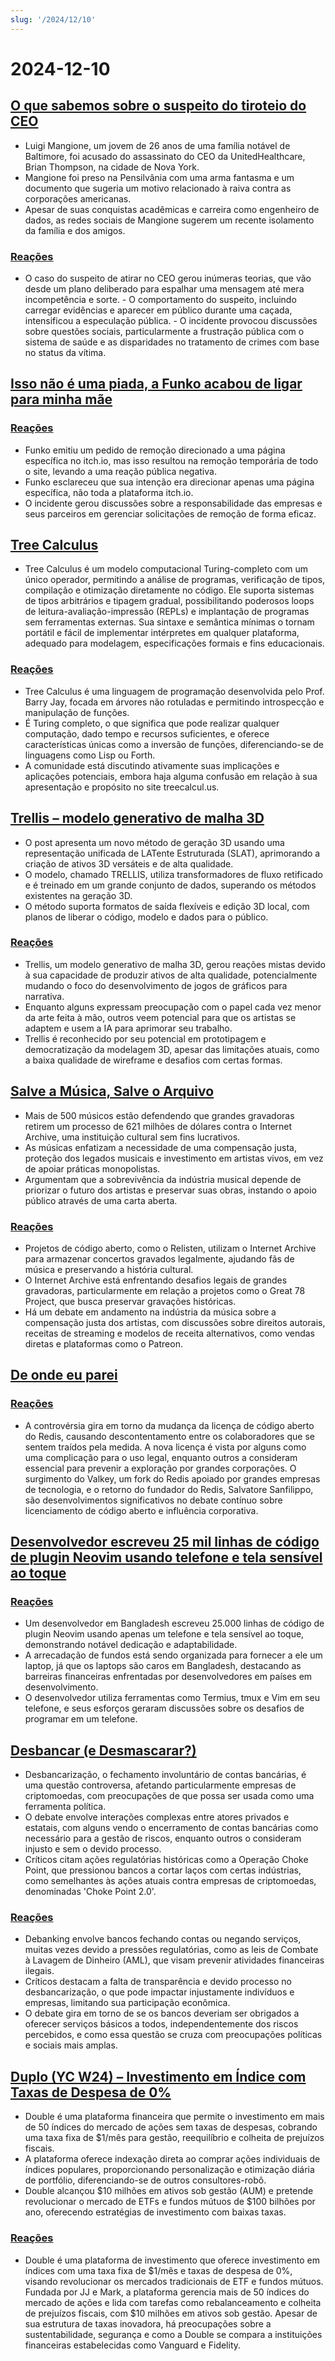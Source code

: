 ```yaml
---
slug: '/2024/12/10'
---
```


# 2024-12-10

## [O que sabemos sobre o suspeito do tiroteio do CEO](https://www.bbc.com/news/articles/cp9nxee2r0do)

- Luigi Mangione, um jovem de 26 anos de uma família notável de Baltimore, foi acusado do assassinato do CEO da UnitedHealthcare, Brian Thompson, na cidade de Nova York.
- Mangione foi preso na Pensilvânia com uma arma fantasma e um documento que sugeria um motivo relacionado à raiva contra as corporações americanas.
- Apesar de suas conquistas acadêmicas e carreira como engenheiro de dados, as redes sociais de Mangione sugerem um recente isolamento da família e dos amigos.

### [Reações](https://news.ycombinator.com/item?id=42370622)

- O caso do suspeito de atirar no CEO gerou inúmeras teorias, que vão desde um plano deliberado para espalhar uma mensagem até mera incompetência e sorte. - O comportamento do suspeito, incluindo carregar evidências e aparecer em público durante uma caçada, intensificou a especulação pública. - O incidente provocou discussões sobre questões sociais, particularmente a frustração pública com o sistema de saúde e as disparidades no tratamento de crimes com base no status da vítima.

## [Isso não é uma piada, a Funko acabou de ligar para minha mãe](https://twitter.com/itchio/status/1866239798924763227)

### [Reações](https://news.ycombinator.com/item?id=42371481)

- Funko emitiu um pedido de remoção direcionado a uma página específica no itch.io, mas isso resultou na remoção temporária de todo o site, levando a uma reação pública negativa.
- Funko esclareceu que sua intenção era direcionar apenas uma página específica, não toda a plataforma itch.io.
- O incidente gerou discussões sobre a responsabilidade das empresas e seus parceiros em gerenciar solicitações de remoção de forma eficaz.

## [Tree Calculus](https://treecalcul.us/)

- Tree Calculus é um modelo computacional Turing-completo com um único operador, permitindo a análise de programas, verificação de tipos, compilação e otimização diretamente no código. Ele suporta sistemas de tipos arbitrários e tipagem gradual, possibilitando poderosos loops de leitura-avaliação-impressão (REPLs) e implantação de programas sem ferramentas externas. Sua sintaxe e semântica mínimas o tornam portátil e fácil de implementar intérpretes em qualquer plataforma, adequado para modelagem, especificações formais e fins educacionais.

### [Reações](https://news.ycombinator.com/item?id=42373437)

- Tree Calculus é uma linguagem de programação desenvolvida pelo Prof. Barry Jay, focada em árvores não rotuladas e permitindo introspecção e manipulação de funções.
- É Turing completo, o que significa que pode realizar qualquer computação, dado tempo e recursos suficientes, e oferece características únicas como a inversão de funções, diferenciando-se de linguagens como Lisp ou Forth.
- A comunidade está discutindo ativamente suas implicações e aplicações potenciais, embora haja alguma confusão em relação à sua apresentação e propósito no site treecalcul.us.

## [Trellis – modelo generativo de malha 3D](https://trellis3d.github.io/)

- O post apresenta um novo método de geração 3D usando uma representação unificada de LATente Estruturada (SLAT), aprimorando a criação de ativos 3D versáteis e de alta qualidade.
- O modelo, chamado TRELLIS, utiliza transformadores de fluxo retificado e é treinado em um grande conjunto de dados, superando os métodos existentes na geração 3D.
- O método suporta formatos de saída flexíveis e edição 3D local, com planos de liberar o código, modelo e dados para o público.

### [Reações](https://news.ycombinator.com/item?id=42369476)

- Trellis, um modelo generativo de malha 3D, gerou reações mistas devido à sua capacidade de produzir ativos de alta qualidade, potencialmente mudando o foco do desenvolvimento de jogos de gráficos para narrativa.
- Enquanto alguns expressam preocupação com o papel cada vez menor da arte feita à mão, outros veem potencial para que os artistas se adaptem e usem a IA para aprimorar seu trabalho.
- Trellis é reconhecido por seu potencial em prototipagem e democratização da modelagem 3D, apesar das limitações atuais, como a baixa qualidade de wireframe e desafios com certas formas.

## [Salve a Música, Salve o Arquivo](https://www.savethearchive.com/)

- Mais de 500 músicos estão defendendo que grandes gravadoras retirem um processo de 621 milhões de dólares contra o Internet Archive, uma instituição cultural sem fins lucrativos.
- As músicas enfatizam a necessidade de uma compensação justa, proteção dos legados musicais e investimento em artistas vivos, em vez de apoiar práticas monopolistas.
- Argumentam que a sobrevivência da indústria musical depende de priorizar o futuro dos artistas e preservar suas obras, instando o apoio público através de uma carta aberta.

### [Reações](https://news.ycombinator.com/item?id=42373098)

- Projetos de código aberto, como o Relisten, utilizam o Internet Archive para armazenar concertos gravados legalmente, ajudando fãs de música e preservando a história cultural.
- O Internet Archive está enfrentando desafios legais de grandes gravadoras, particularmente em relação a projetos como o Great 78 Project, que busca preservar gravações históricas.
- Há um debate em andamento na indústria da música sobre a compensação justa dos artistas, com discussões sobre direitos autorais, receitas de streaming e modelos de receita alternativos, como vendas diretas e plataformas como o Patreon.

## [De onde eu parei](https://antirez.com/news/144)

### [Reações](https://news.ycombinator.com/item?id=42378488)

- A controvérsia gira em torno da mudança da licença de código aberto do Redis, causando descontentamento entre os colaboradores que se sentem traídos pela medida. A nova licença é vista por alguns como uma complicação para o uso legal, enquanto outros a consideram essencial para prevenir a exploração por grandes corporações. O surgimento do Valkey, um fork do Redis apoiado por grandes empresas de tecnologia, e o retorno do fundador do Redis, Salvatore Sanfilippo, são desenvolvimentos significativos no debate contínuo sobre licenciamento de código aberto e influência corporativa.

## [Desenvolvedor escreveu 25 mil linhas de código de plugin Neovim usando telefone e tela sensível ao toque](https://old.reddit.com/r/neovim/comments/1h7vhmg/bro_been_developing_his_2k_star_plugin_on_a/)

### [Reações](https://news.ycombinator.com/item?id=42374823)

- Um desenvolvedor em Bangladesh escreveu 25.000 linhas de código de plugin Neovim usando apenas um telefone e tela sensível ao toque, demonstrando notável dedicação e adaptabilidade.
- A arrecadação de fundos está sendo organizada para fornecer a ele um laptop, já que os laptops são caros em Bangladesh, destacando as barreiras financeiras enfrentadas por desenvolvedores em países em desenvolvimento.
- O desenvolvedor utiliza ferramentas como Termius, tmux e Vim em seu telefone, e seus esforços geraram discussões sobre os desafios de programar em um telefone.

## [Desbancar (e Desmascarar?)](https://www.bitsaboutmoney.com/archive/debanking-and-debunking/)

- Desbancarização, o fechamento involuntário de contas bancárias, é uma questão controversa, afetando particularmente empresas de criptomoedas, com preocupações de que possa ser usada como uma ferramenta política.
- O debate envolve interações complexas entre atores privados e estatais, com alguns vendo o encerramento de contas bancárias como necessário para a gestão de riscos, enquanto outros o consideram injusto e sem o devido processo.
- Críticos citam ações regulatórias históricas como a Operação Choke Point, que pressionou bancos a cortar laços com certas indústrias, como semelhantes às ações atuais contra empresas de criptomoedas, denominadas 'Choke Point 2.0'.

### [Reações](https://news.ycombinator.com/item?id=42371476)

- Debanking envolve bancos fechando contas ou negando serviços, muitas vezes devido a pressões regulatórias, como as leis de Combate à Lavagem de Dinheiro (AML), que visam prevenir atividades financeiras ilegais.
- Críticos destacam a falta de transparência e devido processo no desbancarização, o que pode impactar injustamente indivíduos e empresas, limitando sua participação econômica.
- O debate gira em torno de se os bancos deveriam ser obrigados a oferecer serviços básicos a todos, independentemente dos riscos percebidos, e como essa questão se cruza com preocupações políticas e sociais mais amplas.

## [Duplo (YC W24) – Investimento em Índice com Taxas de Despesa de 0%](https://news.ycombinator.com/item?id=42377018)

- Double é uma plataforma financeira que permite o investimento em mais de 50 índices do mercado de ações sem taxas de despesas, cobrando uma taxa fixa de $1/mês para gestão, reequilíbrio e colheita de prejuízos fiscais.
- A plataforma oferece indexação direta ao comprar ações individuais de índices populares, proporcionando personalização e otimização diária de portfólio, diferenciando-se de outros consultores-robô.
- Double alcançou $10 milhões em ativos sob gestão (AUM) e pretende revolucionar o mercado de ETFs e fundos mútuos de $100 bilhões por ano, oferecendo estratégias de investimento com baixas taxas.

### [Reações](https://news.ycombinator.com/item?id=42377018)

- Double é uma plataforma de investimento que oferece investimento em índices com uma taxa fixa de $1/mês e taxas de despesa de 0%, visando revolucionar os mercados tradicionais de ETF e fundos mútuos. Fundada por JJ e Mark, a plataforma gerencia mais de 50 índices do mercado de ações e lida com tarefas como rebalanceamento e colheita de prejuízos fiscais, com $10 milhões em ativos sob gestão. Apesar de sua estrutura de taxas inovadora, há preocupações sobre a sustentabilidade, segurança e como a Double se compara a instituições financeiras estabelecidas como Vanguard e Fidelity.

<head>
  <meta property="og:title" content="O que sabemos sobre o suspeito do tiroteio do CEO" />
  <meta property="og:type" content="website" />
  <meta property="og:image" content="https://og.cho.sh/api/og/?title=O%20que%20sabemos%20sobre%20o%20suspeito%20do%20tiroteio%20do%20CEO&subheading=ter%C3%A7a-feira%2C%2010%20de%20dezembro%20de%202024%3A%20Resumo%20do%20Hacker%20News" />
</head>
